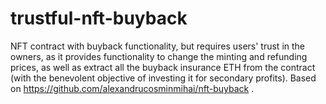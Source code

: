 # trustful-nft-buyback
NFT contract with buyback functionality, but requires users' trust in the owners, as it provides functionality to change the minting and refunding prices, as well as extract all the buyback insurance ETH from the contract (with the benevolent objective of investing it for secondary profits). Based on https://github.com/alexandrucosminmihai/nft-buyback .
